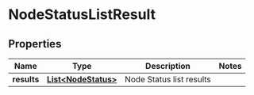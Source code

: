 # NodeStatusListResult

## Properties
Name | Type | Description | Notes
------------ | ------------- | ------------- | -------------
**results** | [**List&lt;NodeStatus&gt;**](NodeStatus.md) | Node Status list results | 
